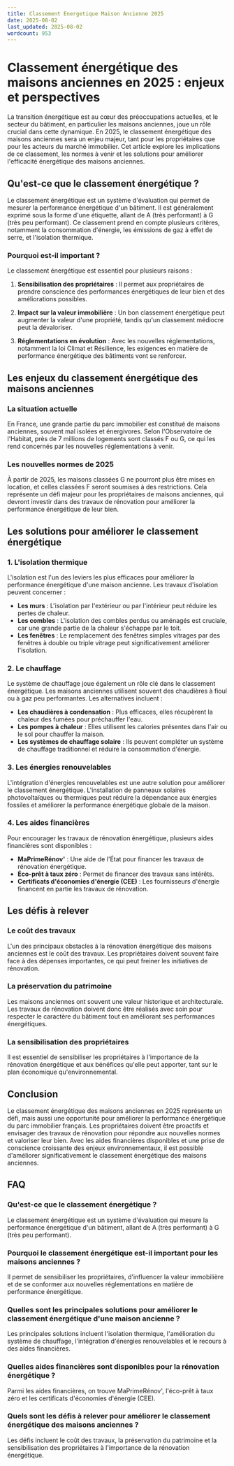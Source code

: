 ```yaml
---
title: Classement Energetique Maison Ancienne 2025
date: 2025-08-02
last_updated: 2025-08-02
wordcount: 953
---
```


# Classement énergétique des maisons anciennes en 2025 : enjeux et perspectives

La transition énergétique est au cœur des préoccupations actuelles, et le secteur du bâtiment, en particulier les maisons anciennes, joue un rôle crucial dans cette dynamique. En 2025, le classement énergétique des maisons anciennes sera un enjeu majeur, tant pour les propriétaires que pour les acteurs du marché immobilier. Cet article explore les implications de ce classement, les normes à venir et les solutions pour améliorer l'efficacité énergétique des maisons anciennes.

## Qu'est-ce que le classement énergétique ?

Le classement énergétique est un système d'évaluation qui permet de mesurer la performance énergétique d'un bâtiment. Il est généralement exprimé sous la forme d'une étiquette, allant de A (très performant) à G (très peu performant). Ce classement prend en compte plusieurs critères, notamment la consommation d'énergie, les émissions de gaz à effet de serre, et l'isolation thermique.

### Pourquoi est-il important ?

Le classement énergétique est essentiel pour plusieurs raisons :

1. **Sensibilisation des propriétaires** : Il permet aux propriétaires de prendre conscience des performances énergétiques de leur bien et des améliorations possibles.
   
2. **Impact sur la valeur immobilière** : Un bon classement énergétique peut augmenter la valeur d'une propriété, tandis qu'un classement médiocre peut la dévaloriser.

3. **Réglementations en évolution** : Avec les nouvelles réglementations, notamment la loi Climat et Résilience, les exigences en matière de performance énergétique des bâtiments vont se renforcer.

## Les enjeux du classement énergétique des maisons anciennes

### La situation actuelle

En France, une grande partie du parc immobilier est constitué de maisons anciennes, souvent mal isolées et énergivores. Selon l'Observatoire de l'Habitat, près de 7 millions de logements sont classés F ou G, ce qui les rend concernés par les nouvelles réglementations à venir.

### Les nouvelles normes de 2025

À partir de 2025, les maisons classées G ne pourront plus être mises en location, et celles classées F seront soumises à des restrictions. Cela représente un défi majeur pour les propriétaires de maisons anciennes, qui devront investir dans des travaux de rénovation pour améliorer la performance énergétique de leur bien.

## Les solutions pour améliorer le classement énergétique

### 1. L'isolation thermique

L'isolation est l'un des leviers les plus efficaces pour améliorer la performance énergétique d'une maison ancienne. Les travaux d'isolation peuvent concerner :

- **Les murs** : L'isolation par l'extérieur ou par l'intérieur peut réduire les pertes de chaleur.
- **Les combles** : L'isolation des combles perdus ou aménagés est cruciale, car une grande partie de la chaleur s'échappe par le toit.
- **Les fenêtres** : Le remplacement des fenêtres simples vitrages par des fenêtres à double ou triple vitrage peut significativement améliorer l'isolation.

### 2. Le chauffage

Le système de chauffage joue également un rôle clé dans le classement énergétique. Les maisons anciennes utilisent souvent des chaudières à fioul ou à gaz peu performantes. Les alternatives incluent :

- **Les chaudières à condensation** : Plus efficaces, elles récupèrent la chaleur des fumées pour préchauffer l'eau.
- **Les pompes à chaleur** : Elles utilisent les calories présentes dans l'air ou le sol pour chauffer la maison.
- **Les systèmes de chauffage solaire** : Ils peuvent compléter un système de chauffage traditionnel et réduire la consommation d'énergie.

### 3. Les énergies renouvelables

L'intégration d'énergies renouvelables est une autre solution pour améliorer le classement énergétique. L'installation de panneaux solaires photovoltaïques ou thermiques peut réduire la dépendance aux énergies fossiles et améliorer la performance énergétique globale de la maison.

### 4. Les aides financières

Pour encourager les travaux de rénovation énergétique, plusieurs aides financières sont disponibles :

- **MaPrimeRénov'** : Une aide de l'État pour financer les travaux de rénovation énergétique.
- **Éco-prêt à taux zéro** : Permet de financer des travaux sans intérêts.
- **Certificats d'économies d'énergie (CEE)** : Les fournisseurs d'énergie financent en partie les travaux de rénovation.

## Les défis à relever

### Le coût des travaux

L'un des principaux obstacles à la rénovation énergétique des maisons anciennes est le coût des travaux. Les propriétaires doivent souvent faire face à des dépenses importantes, ce qui peut freiner les initiatives de rénovation.

### La préservation du patrimoine

Les maisons anciennes ont souvent une valeur historique et architecturale. Les travaux de rénovation doivent donc être réalisés avec soin pour respecter le caractère du bâtiment tout en améliorant ses performances énergétiques.

### La sensibilisation des propriétaires

Il est essentiel de sensibiliser les propriétaires à l'importance de la rénovation énergétique et aux bénéfices qu'elle peut apporter, tant sur le plan économique qu'environnemental.

## Conclusion

Le classement énergétique des maisons anciennes en 2025 représente un défi, mais aussi une opportunité pour améliorer la performance énergétique du parc immobilier français. Les propriétaires doivent être proactifs et envisager des travaux de rénovation pour répondre aux nouvelles normes et valoriser leur bien. Avec les aides financières disponibles et une prise de conscience croissante des enjeux environnementaux, il est possible d'améliorer significativement le classement énergétique des maisons anciennes.

## FAQ

### Qu'est-ce que le classement énergétique ?

Le classement énergétique est un système d'évaluation qui mesure la performance énergétique d'un bâtiment, allant de A (très performant) à G (très peu performant).

### Pourquoi le classement énergétique est-il important pour les maisons anciennes ?

Il permet de sensibiliser les propriétaires, d'influencer la valeur immobilière et de se conformer aux nouvelles réglementations en matière de performance énergétique.

### Quelles sont les principales solutions pour améliorer le classement énergétique d'une maison ancienne ?

Les principales solutions incluent l'isolation thermique, l'amélioration du système de chauffage, l'intégration d'énergies renouvelables et le recours à des aides financières.

### Quelles aides financières sont disponibles pour la rénovation énergétique ?

Parmi les aides financières, on trouve MaPrimeRénov', l'éco-prêt à taux zéro et les certificats d'économies d'énergie (CEE).

### Quels sont les défis à relever pour améliorer le classement énergétique des maisons anciennes ?

Les défis incluent le coût des travaux, la préservation du patrimoine et la sensibilisation des propriétaires à l'importance de la rénovation énergétique.